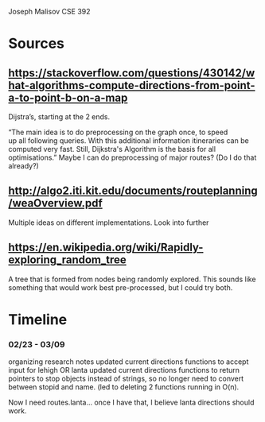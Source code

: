 Joseph Malisov
CSE 392

# Sources

## https://stackoverflow.com/questions/430142/what-algorithms-compute-directions-from-point-a-to-point-b-on-a-map
Dijstra’s, starting at the 2 ends.

“The main idea is to do preprocessing on the graph once, to speed up all following queries. With this additional information itineraries can be computed very fast. Still, Dijkstra's Algorithm is the basis for all optimisations.”
Maybe I can do preprocessing of major routes?
(Do I do that already?)

## http://algo2.iti.kit.edu/documents/routeplanning/weaOverview.pdf
Multiple ideas on different implementations. Look into further

## https://en.wikipedia.org/wiki/Rapidly-exploring_random_tree
A tree that is formed from nodes being randomly explored. This sounds like something that would work best pre-processed, but I could try both.

# Timeline

### 02/23 - 03/09
organizing research notes
updated current directions functions to accept input for lehigh OR lanta
updated current directions functions to return pointers to stop objects instead of strings, so no longer need to convert between stopid and name. (led to deleting 2 functions running in O(n).

Now I need routes.lanta... once I have that, I believe lanta directions should work.
